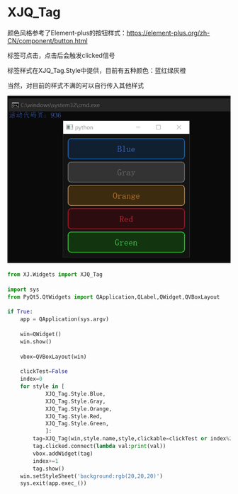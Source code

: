# XJQ_Tag

颜色风格参考了Element-plus的按钮样式：https://element-plus.org/zh-CN/component/button.html

标签可点击，点击后会触发clicked信号

标签样式在XJQ_Tag.Style中提供，目前有五种颜色：蓝红绿灰橙

当然，对目前的样式不满的可以自行传入其他样式


![XJQ_Tag](../pict/XJQ_Tag.gif)


```py
from XJ.Widgets import XJQ_Tag 

import sys
from PyQt5.QtWidgets import QApplication,QLabel,QWidget,QVBoxLayout

if True:
	app = QApplication(sys.argv)

	win=QWidget()
	win.show()

	vbox=QVBoxLayout(win)

	clickTest=False
	index=0
	for style in [
			XJQ_Tag.Style.Blue,
			XJQ_Tag.Style.Gray,
			XJQ_Tag.Style.Orange,
			XJQ_Tag.Style.Red,
			XJQ_Tag.Style.Green,
			]:
		tag=XJQ_Tag(win,style.name,style,clickable=clickTest or index%2==0)
		tag.clicked.connect(lambda val:print(val))
		vbox.addWidget(tag)
		index+=1
		tag.show()
	win.setStyleSheet('background:rgb(20,20,20)')
	sys.exit(app.exec_())

```

